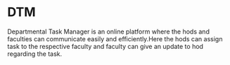# DTM
 Departmental Task Manager is an online platform where the hods and faculties can communicate easily and efficiently.Here the hods can assign task to the respective faculty and faculty can give an update to hod regarding the task.
